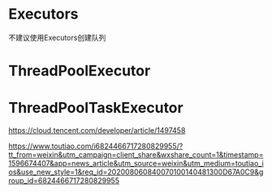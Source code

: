 # Executors

不建议使用Executors创建队列

# ThreadPoolExecutor


# ThreadPoolTaskExecutor

https://cloud.tencent.com/developer/article/1497458

https://www.toutiao.com/i6824466717280829955/?tt_from=weixin&utm_campaign=client_share&wxshare_count=1&timestamp=1596674407&app=news_article&utm_source=weixin&utm_medium=toutiao_ios&use_new_style=1&req_id=202008060840070100140481300D67A0C9&group_id=6824466717280829955